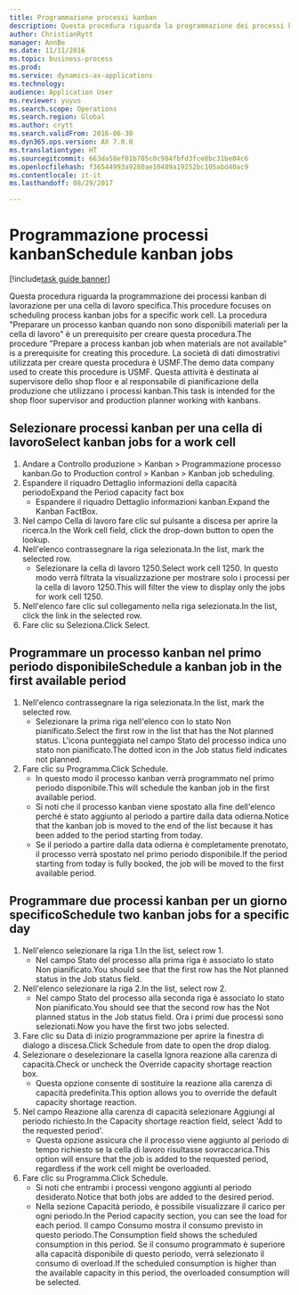 ```yaml
--- 
title: Programmazione processi kanban
description: Questa procedura riguarda la programmazione dei processi kanban di lavorazione per una cella di lavoro specifica.
author: ChristianRytt
manager: AnnBe
ms.date: 11/11/2016
ms.topic: business-process
ms.prod: 
ms.service: dynamics-ax-applications
ms.technology: 
audience: Application User
ms.reviewer: yuyus
ms.search.scope: Operations
ms.search.region: Global
ms.author: crytt
ms.search.validFrom: 2016-06-30
ms.dyn365.ops.version: AX 7.0.0
ms.translationtype: HT
ms.sourcegitcommit: 663da58ef01b705c0c984fbfd3fce8bc31be04c6
ms.openlocfilehash: f36544993a9280ae10489a19252bc105abd40ac9
ms.contentlocale: it-it
ms.lasthandoff: 08/29/2017

---
```

# <a name="schedule-kanban-jobs"></a><span data-ttu-id="70600-103">Programmazione processi kanban</span><span class="sxs-lookup"><span data-stu-id="70600-103">Schedule kanban jobs</span></span>

[!include[task guide banner](../../includes/task-guide-banner.md)]

<span data-ttu-id="70600-104">Questa procedura riguarda la programmazione dei processi kanban di lavorazione per una cella di lavoro specifica.</span><span class="sxs-lookup"><span data-stu-id="70600-104">This procedure focuses on scheduling process kanban jobs for a specific work cell.</span></span> <span data-ttu-id="70600-105">La procedura "Preparare un processo kanban quando non sono disponibili materiali per la cella di lavoro" è un prerequisito per creare questa procedura.</span><span class="sxs-lookup"><span data-stu-id="70600-105">The procedure "Prepare a process kanban job when materials are not available" is a prerequisite for creating this procedure.</span></span> <span data-ttu-id="70600-106">La società di dati dimostrativi utilizzata per creare questa procedura è USMF.</span><span class="sxs-lookup"><span data-stu-id="70600-106">The demo data company used to create this procedure is USMF.</span></span> <span data-ttu-id="70600-107">Questa attività è destinata al supervisore dello shop floor e al responsabile di pianificazione della produzione che utilizzano i processi kanban.</span><span class="sxs-lookup"><span data-stu-id="70600-107">This task is intended for the shop floor supervisor and production planner working with kanbans.</span></span>


## <a name="select-kanban-jobs-for-a-work-cell"></a><span data-ttu-id="70600-108">Selezionare processi kanban per una cella di lavoro</span><span class="sxs-lookup"><span data-stu-id="70600-108">Select kanban jobs for a work cell</span></span>
1. <span data-ttu-id="70600-109">Andare a Controllo produzione > Kanban > Programmazione processo kanban.</span><span class="sxs-lookup"><span data-stu-id="70600-109">Go to Production control > Kanban > Kanban job scheduling.</span></span>
2. <span data-ttu-id="70600-110">Espandere il riquadro Dettaglio informazioni della capacità periodo</span><span class="sxs-lookup"><span data-stu-id="70600-110">Expand the Period capacity fact box</span></span>
    * <span data-ttu-id="70600-111">Espandere il riquadro Dettaglio informazioni kanban.</span><span class="sxs-lookup"><span data-stu-id="70600-111">Expand the Kanban FactBox.</span></span>  
3. <span data-ttu-id="70600-112">Nel campo Cella di lavoro fare clic sul pulsante a discesa per aprire la ricerca.</span><span class="sxs-lookup"><span data-stu-id="70600-112">In the Work cell field, click the drop-down button to open the lookup.</span></span>
4. <span data-ttu-id="70600-113">Nell'elenco contrassegnare la riga selezionata.</span><span class="sxs-lookup"><span data-stu-id="70600-113">In the list, mark the selected row.</span></span>
    * <span data-ttu-id="70600-114">Selezionare la cella di lavoro 1250.</span><span class="sxs-lookup"><span data-stu-id="70600-114">Select work cell 1250.</span></span> <span data-ttu-id="70600-115">In questo modo verrà filtrata la visualizzazione per mostrare solo i processi per la cella di lavoro 1250.</span><span class="sxs-lookup"><span data-stu-id="70600-115">This will filter the view to display only the jobs for work cell 1250.</span></span>  
5. <span data-ttu-id="70600-116">Nell'elenco fare clic sul collegamento nella riga selezionata.</span><span class="sxs-lookup"><span data-stu-id="70600-116">In the list, click the link in the selected row.</span></span>
6. <span data-ttu-id="70600-117">Fare clic su Seleziona.</span><span class="sxs-lookup"><span data-stu-id="70600-117">Click Select.</span></span>

## <a name="schedule-a-kanban-job-in-the-first-available-period"></a><span data-ttu-id="70600-118">Programmare un processo kanban nel primo periodo disponibile</span><span class="sxs-lookup"><span data-stu-id="70600-118">Schedule a kanban job in the first available period</span></span>
1. <span data-ttu-id="70600-119">Nell'elenco contrassegnare la riga selezionata.</span><span class="sxs-lookup"><span data-stu-id="70600-119">In the list, mark the selected row.</span></span>
    * <span data-ttu-id="70600-120">Selezionare la prima riga nell'elenco con lo stato Non pianificato.</span><span class="sxs-lookup"><span data-stu-id="70600-120">Select the first row in the list that has the Not planned status.</span></span> <span data-ttu-id="70600-121">L'icona punteggiata nel campo Stato del processo indica uno stato non pianificato.</span><span class="sxs-lookup"><span data-stu-id="70600-121">The dotted icon in the Job status field indicates not planned.</span></span>  
2. <span data-ttu-id="70600-122">Fare clic su Programma.</span><span class="sxs-lookup"><span data-stu-id="70600-122">Click Schedule.</span></span>
    * <span data-ttu-id="70600-123">In questo modo il processo kanban verrà programmato nel primo periodo disponibile.</span><span class="sxs-lookup"><span data-stu-id="70600-123">This will schedule the kanban job in the first available period.</span></span>  
    * <span data-ttu-id="70600-124">Si noti che il processo kanban viene spostato alla fine dell'elenco perché è stato aggiunto al periodo a partire dalla data odierna.</span><span class="sxs-lookup"><span data-stu-id="70600-124">Notice that the kanban job is moved to the end of the list because it has been added to the period starting from today.</span></span>  
    * <span data-ttu-id="70600-125">Se il periodo a partire dalla data odierna è completamente prenotato, il processo verrà spostato nel primo periodo disponibile.</span><span class="sxs-lookup"><span data-stu-id="70600-125">If the period starting from today is fully booked, the job will be moved to the first available period.</span></span>  

## <a name="schedule-two-kanban-jobs-for-a-specific-day"></a><span data-ttu-id="70600-126">Programmare due processi kanban per un giorno specifico</span><span class="sxs-lookup"><span data-stu-id="70600-126">Schedule two kanban jobs for a specific day</span></span>
1. <span data-ttu-id="70600-127">Nell'elenco selezionare la riga 1.</span><span class="sxs-lookup"><span data-stu-id="70600-127">In the list, select row 1.</span></span>
    * <span data-ttu-id="70600-128">Nel campo Stato del processo alla prima riga è associato lo stato Non pianificato.</span><span class="sxs-lookup"><span data-stu-id="70600-128">You should see that the first row has the Not planned status in the Job status field.</span></span>  
2. <span data-ttu-id="70600-129">Nell'elenco selezionare la riga 2.</span><span class="sxs-lookup"><span data-stu-id="70600-129">In the list, select row 2.</span></span>
    * <span data-ttu-id="70600-130">Nel campo Stato del processo alla seconda riga è associato lo stato Non pianificato.</span><span class="sxs-lookup"><span data-stu-id="70600-130">You should see that the second row has the Not planned status in the Job status field.</span></span> <span data-ttu-id="70600-131">Ora i primi due processi sono selezionati.</span><span class="sxs-lookup"><span data-stu-id="70600-131">Now you have the first two jobs selected.</span></span>  
3. <span data-ttu-id="70600-132">Fare clic su Data di inizio programmazione per aprire la finestra di dialogo a discesa.</span><span class="sxs-lookup"><span data-stu-id="70600-132">Click Schedule from date to open the drop dialog.</span></span>
4. <span data-ttu-id="70600-133">Selezionare o deselezionare la casella Ignora reazione alla carenza di capacità.</span><span class="sxs-lookup"><span data-stu-id="70600-133">Check or uncheck the Override capacity shortage reaction box.</span></span>
    * <span data-ttu-id="70600-134">Questa opzione consente di sostituire la reazione alla carenza di capacità predefinita.</span><span class="sxs-lookup"><span data-stu-id="70600-134">This option allows you to override the default capacity shortage reaction.</span></span>  
5. <span data-ttu-id="70600-135">Nel campo Reazione alla carenza di capacità selezionare Aggiungi al periodo richiesto.</span><span class="sxs-lookup"><span data-stu-id="70600-135">In the Capacity shortage reaction field, select 'Add to the requested period'.</span></span>
    * <span data-ttu-id="70600-136">Questa opzione assicura che il processo viene aggiunto al periodo di tempo richiesto se la cella di lavoro risultasse sovraccarica.</span><span class="sxs-lookup"><span data-stu-id="70600-136">This option will ensure that the job is added to the requested period, regardless if the work cell might be overloaded.</span></span>  
6. <span data-ttu-id="70600-137">Fare clic su Programma.</span><span class="sxs-lookup"><span data-stu-id="70600-137">Click Schedule.</span></span>
    * <span data-ttu-id="70600-138">Si noti che entrambi i processi vengono aggiunti al periodo desiderato.</span><span class="sxs-lookup"><span data-stu-id="70600-138">Notice that both jobs are added to the desired period.</span></span>  
    * <span data-ttu-id="70600-139">Nella sezione Capacità periodo, è possibile visualizzare il carico per ogni periodo.</span><span class="sxs-lookup"><span data-stu-id="70600-139">In the Period capacity section, you can see the load for each period.</span></span> <span data-ttu-id="70600-140">Il campo Consumo mostra il consumo previsto in questo periodo.</span><span class="sxs-lookup"><span data-stu-id="70600-140">The Consumption field shows the scheduled consumption in this period.</span></span> <span data-ttu-id="70600-141">Se il consumo programmato è superiore alla capacità disponibile di questo periodo, verrà selezionato il consumo di overload.</span><span class="sxs-lookup"><span data-stu-id="70600-141">If the scheduled consumption is higher than the available capacity in this period, the overloaded consumption will be selected.</span></span>  


